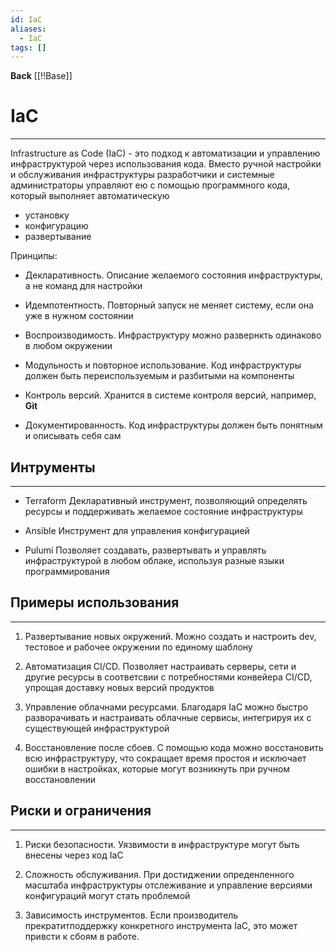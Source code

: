 ```yaml
---
id: IaC
aliases:
  - IaC
tags: []
---
```

**Back**
    [[!!Base]]

# IaC
---
Infrastructure as Code (IaC) - это подход к автоматизации и управлению инфраструктурой через использования кода.
Вместо ручной настройки и обслуживания инфраструктуры разработчики и системные администраторы управляют ею с помощью программного кода, который выполняет автоматическую
- установку
-  конфигурацию
- развертывание

Принципы:
- Декларативность.
Описание желаемого состояния инфраструктуры, а не команд для настройки

- Идемпотентность.
Повторный запуск не меняет систему, если она уже в нужном состоянии

- Воспроизводимость.
Инфраструктуру можно развернкть одинаково в любом окружении

- Модульность и повторное использование.
Код инфраструктуры должен быть переиспользуемым и разбитыми на компоненты

- Контроль версий.
Хранится в системе контроля версий, например, **Git**

- Документированность.
Код инфраструктуры должен быть понятным и описывать себя сам


## Интрументы
---
- Terraform
Декларативный инструмент, позволяющий определять ресурсы и поддерживать желаемое состояние инфраструктуры

- Ansible
Инструмент для управления конфигурацией

- Pulumi
Позволяет создавать, развертывать и управлять инфраструктурой в любом облаке, используя разные языки программирования


## Примеры использования
---
1. Развертывание новых окружений.
Можно создать и настроить dev, тестовое и рабочее окружении по единому шаблону

2. Автоматизация CI/CD.
Позволяет настраивать серверы, сети и другие ресурсы в соответсвии с потребностями конвейера CI/CD, упрощая доставку новых версий продуктов

3. Управление облачнами ресурсами.
Благодаря IaC можно быстро разворачивать и настраивать облачные сервисы, интегрируя их с существующей инфраструктурой

4. Восстановление после сбоев.
С помощью кода можно восстановить всю инфраструктуру, что сокращает время простоя и исключает ошибки в настройках, которые могут возникнуть при ручном восстановлении


## Риски и ограничения
---
1. Риски безопасности.
Уязвимости в инфраструктуре могут быть внесены через код IaC

2. Сложность обслуживания.
При достиджении опреденленного масштаба инфраструктуры отслеживание и управление версиями конфигураций могут стать проблемой

3. Зависимость инструментов.
Если производитель прекратитподдержку конкретного инструмента IaC, это может привсти к сбоям в работе.

